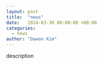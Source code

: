 ```yaml
---
layout: post
title:  "news"
date:   2024-03-30 00:00:00 +00:00
categories:
  - news
author: "Dawon Kim"
---
```

description